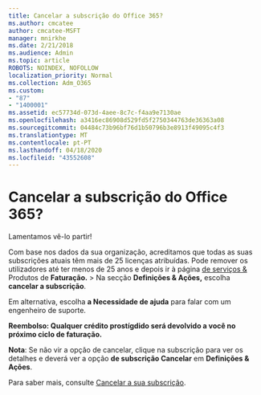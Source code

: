 ```yaml
---
title: Cancelar a subscrição do Office 365?
ms.author: cmcatee
author: cmcatee-MSFT
manager: mnirkhe
ms.date: 2/21/2018
ms.audience: Admin
ms.topic: article
ROBOTS: NOINDEX, NOFOLLOW
localization_priority: Normal
ms.collection: Adm_O365
ms.custom:
- "87"
- "1400001"
ms.assetid: ec57734d-073d-4aee-8c7c-f4aa9e7130ae
ms.openlocfilehash: a3416ec86908d529fd5f2750344763de36363a08
ms.sourcegitcommit: 04484c73b96bf76d1b50796b3e8913f49095c4f3
ms.translationtype: MT
ms.contentlocale: pt-PT
ms.lasthandoff: 04/18/2020
ms.locfileid: "43552608"
---
```

# <a name="canceling-your-office-365-subscription"></a>Cancelar a subscrição do Office 365?

Lamentamos vê-lo partir!
  
Com base nos dados da sua organização, acreditamos que todas as suas subscrições atuais têm mais de 25 licenças atribuídas. Pode remover os utilizadores até ter menos de 25 anos e depois ir à página [de serviços &](https://go.microsoft.com/fwlink/p/?linkid=842054) Produtos de **Faturação.** \> Na secção **Definições & Ações,** escolha **cancelar a subscrição**.
  
Em alternativa, escolha **a Necessidade de ajuda** para falar com um engenheiro de suporte.
  
**Reembolso: Qualquer crédito prostígdido será devolvido a você no próximo ciclo de faturação.** 

**Nota**: Se não vir a opção de cancelar, clique na subscrição para ver os detalhes e deverá ver a opção **de subscrição Cancelar** em **Definições & Ações**. 

Para saber mais, consulte [Cancelar a sua subscrição](https://docs.microsoft.com/office365/admin/subscriptions-and-billing/cancel-your-subscription).
